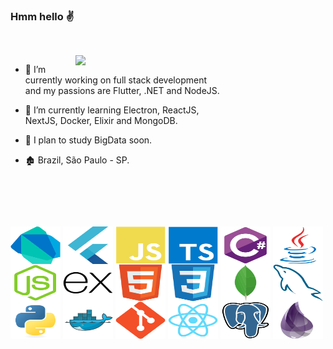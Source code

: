 ### Hmm hello ✌
##

<br>
<img align="right" width="400" style src="https://raw.githubusercontent.com/laynH/Anime-Girls-Holding-Programming-Books/master/C%2B%2B/Sakura_Nene_CPP.jpg">
<div align="left" width="20">
  
- 🔭 I’m currently working on full stack development
<br>and my passions are Flutter, .NET and NodeJS.

- 🌱 I’m currently learning Electron, ReactJS,
<br>NextJS, Docker, Elixir and MongoDB.

- 🤖 I plan to study BigData soon.
  
- 🏚 Brazil, São Paulo - SP.
  </div>
  <br>  
##
  <br>  
<p>
    <img align="center" height="60" width="80" src="https://raw.githubusercontent.com/devicons/devicon/master/icons/dart/dart-original.svg">
    <img align="center" height="60" width="80" src="https://raw.githubusercontent.com/devicons/devicon/master/icons/flutter/flutter-original.svg">
    <img align="center" height="60" width="80" src="https://raw.githubusercontent.com/devicons/devicon/master/icons/javascript/javascript-plain.svg">
    <img align="center" height="60" width="80" src="https://raw.githubusercontent.com/devicons/devicon/master/icons/typescript/typescript-plain.svg">
    <img align="center" height="60" width="80" src="https://raw.githubusercontent.com/devicons/devicon/master/icons/csharp/csharp-original.svg">
    <img align="center" height="60" width="80" src="https://raw.githubusercontent.com/devicons/devicon/master/icons/java/java-original.svg">
    <img align="center" height="60" width="80" src="https://raw.githubusercontent.com/devicons/devicon/master/icons/nodejs/nodejs-original.svg">
    <img align="center" height="60" width="80" src="https://raw.githubusercontent.com/devicons/devicon/master/icons/express/express-original.svg">
    <img align="center" height="60" width="80" src="https://raw.githubusercontent.com/devicons/devicon/master/icons/html5/html5-original.svg">
    <img align="center" height="60" width="80" src="https://raw.githubusercontent.com/devicons/devicon/master/icons/css3/css3-original.svg"> 
    <img align="center" height="60" width="80" src="https://raw.githubusercontent.com/devicons/devicon/master/icons/mongodb/mongodb-original.svg">
    <img align="center" height="60" width="80" src="https://raw.githubusercontent.com/devicons/devicon/master/icons/mysql/mysql-original.svg">
    <img align="center" height="60" width="80" src="https://raw.githubusercontent.com/devicons/devicon/master/icons/python/python-original.svg">
    <img align="center" height="60" width="80" src="https://raw.githubusercontent.com/devicons/devicon/master/icons/docker/docker-original.svg">
    <img align="center" height="60" width="80" src="https://raw.githubusercontent.com/devicons/devicon/master/icons/git/git-original.svg"> 
<img align="center" height="60" width="80" src="https://raw.githubusercontent.com/devicons/devicon/master/icons/react/react-original.svg">
  <img align="center" height="60" width="80" src="https://raw.githubusercontent.com/devicons/devicon/master/icons/postgresql/postgresql-original.svg">
  <img align="center" height="60" width="80" src="https://raw.githubusercontent.com/devicons/devicon/master/icons/elixir/elixir-original.svg">
</p>
